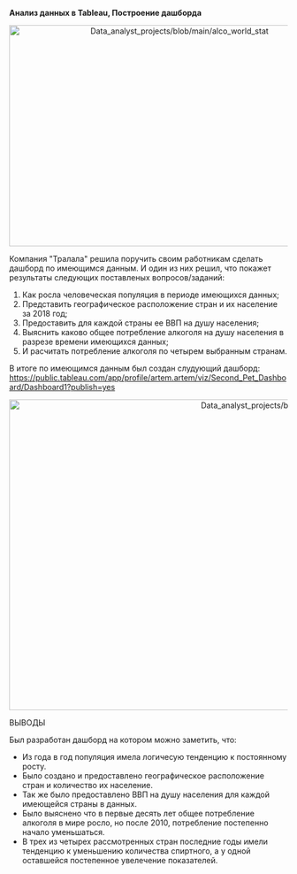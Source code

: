 
**Анализ данных в Tableau, Построение дашборда**

<p align="center"><img src="https://github.com/ArtemPlgn/Data_analyst_projects/blob/main/alco_world_stat/alco.jpg" alt="Data_analyst_projects/blob/main/alco_world_stat" border="0" style='width:600px;height:400px'/>

  
Компания "Тралала" решила поручить своим работникам сделать дашборд по имеющимся данным. И один из них решил, что покажет результаты следующих поставленых вопросов/заданий:
  
  1. Как росла человеческая популяция в периоде имеющихся данных;
  2. Представить географическое расположение стран и их население за 2018 год;
  3. Предоставить для каждой страны ее ВВП на душу населения;
  4. Выяснить каково общее потребление алкоголя на душу населения в разрезе времени имеющихся данных;
  5. И расчитать потребление алкоголя по четырем выбранным странам.
  
  
В итоге по имеющимся данным был создан слудующий дашборд:
https://public.tableau.com/app/profile/artem.artem/viz/Second_Pet_Dashboard/Dashboard1?publish=yes
  
  
  <p align="center"><img src="https://github.com/ArtemPlgn/Data_analyst_projects/blob/main/alco_world_stat/Dashboard.png" alt="Data_analyst_projects/blob/main/alco_world_stat" border="0" style='width:1000px;height:562px'/>
   
   
    
 ВЫВОДЫ
    
 Был разработан дашборд на котором можно заметить, что:
    
 - Из года в год популяция имела логичесую тенденцию к постоянному росту.
 - Было создано и предоставлено географическое расположение стран и количество их население.
 - Так же было предоставлено ВВП на душу населения для каждой имеющейся страны в данных.
 - Было выяснено что в первые десять лет общее потребление алкоголя в мире росло, но после 2010, потребление постепенно начало уменьшаться.
 - В трех из четырех рассмотренных стран последние годы имели тенденцию к уменьшению количества спиртного, а у одной оставшейся постепенное увелечение показателей.
    
  
